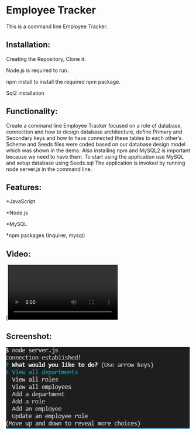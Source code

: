 # Employee Tracker

This is a command line Employee Tracker. 

## Installation:

Creating the Repository, Clone it.

Node.js is required to run.

npm install to install the required npm package.

Sql2 installation

## Functionality:

Create a command line Employee Tracker focused on a role of database, connection and how to design database architecture, define Primary and Secondary keys and how to have connected these tables to each other’s.
Scheme and Seeds files were coded based on our database design model which was shown in the demo. 
 Also installing npm and MySQL2 is important because we need to have them.
To start using the application use MySQL and setup database using Seeds.sql 
The application is invoked by running node server.js in the command line.


## Features:

*JavaScript

*Node.js

*MySQL

*npm packages (Inquirer, mysql)

## Video:

[![Watch the video](https://github.com/NedaParvini/EmployeeTracker/EmpTracker.mp4)

## Screenshot:

![Screenshot](terminal-result.jpg) 

